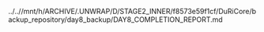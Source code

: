 ../..//mnt/h/ARCHIVE/.UNWRAP/D/STAGE2_INNER/f8573e59f1cf/DuRiCore/backup_repository/day8_backup/DAY8_COMPLETION_REPORT.md